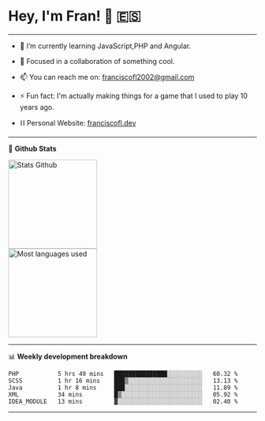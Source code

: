 # Hey, I'm Fran! 👋 :es:

-------

- 🌱 I’m currently learning JavaScript,PHP and Angular.

- 👯 Focused in a collaboration of something cool.

- 📫 You can reach me on: franciscofl2002@gmail.com

- ⚡ Fun fact: I'm actually making things for a game that I used to play 10 years ago.

- ⛓  Personal Website: [franciscofl.dev](https://www.franciscofl.dev/)

-------

📝 **Github Stats**


<div align="left">
  <img height="180em" src="https://github-readme-stats.vercel.app/api?username=franciscofl12&count_private=true&show_icons=true&theme=dracula&bg_color=-45deg,282A36,3D3344" alt="Stats Github"/>
  <br>
  <img height="180em" src="https://github-readme-stats.vercel.app/api/top-langs/?username=franciscofl12&count_private&theme=dracula&bg_color=-45deg,282A36,3D3344&layout=compact&langs_count=6" alt="Most languages used"/>
</div>

-------

📊 **Weekly development breakdown**


<!--START_SECTION:waka-->
```text
PHP           5 hrs 49 mins   ███████████████░░░░░░░░░░   60.32 % 
SCSS          1 hr 16 mins    ███▒░░░░░░░░░░░░░░░░░░░░░   13.13 % 
Java          1 hr 8 mins     ███░░░░░░░░░░░░░░░░░░░░░░   11.89 % 
XML           34 mins         █▒░░░░░░░░░░░░░░░░░░░░░░░   05.92 % 
IDEA_MODULE   13 mins         ▓░░░░░░░░░░░░░░░░░░░░░░░░   02.40 % 
```
<!--END_SECTION:waka-->

-------

